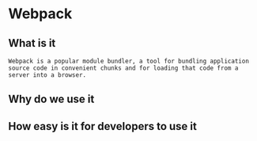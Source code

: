 # Webpack
## What is it
```
Webpack is a popular module bundler, a tool for bundling application source code in convenient chunks and for loading that code from a server into a browser.
```
## Why do we use it

## How easy is it for developers to use it

